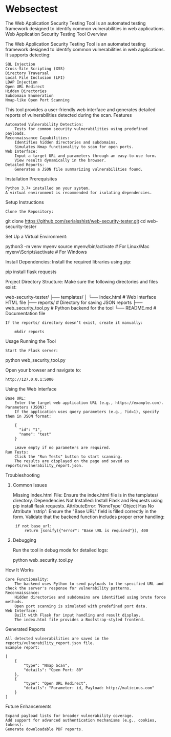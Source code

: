 # Websectest
The Web Application Security Testing Tool is an automated testing framework designed to identify common vulnerabilities in web applications. 
Web Application Security Testing Tool
Overview

The Web Application Security Testing Tool is an automated testing framework designed to identify common vulnerabilities in web applications. It supports detecting:

    SQL Injection
    Cross-Site Scripting (XSS)
    Directory Traversal
    Local File Inclusion (LFI)
    LDAP Injection
    Open URL Redirect
    Hidden Directories
    Subdomain Enumeration
    Nmap-like Open Port Scanning

This tool provides a user-friendly web interface and generates detailed reports of vulnerabilities detected during the scan.
Features

    Automated Vulnerability Detection:
        Tests for common security vulnerabilities using predefined payloads.
    Reconnaissance Capabilities:
        Identifies hidden directories and subdomains.
        Simulates Nmap functionality to scan for open ports.
    Web Interface:
        Input a target URL and parameters through an easy-to-use form.
        View results dynamically in the browser.
    Detailed Reports:
        Generates a JSON file summarizing vulnerabilities found.

Installation
Prerequisites

    Python 3.7+ installed on your system.
    A virtual environment is recommended for isolating dependencies.

Setup Instructions

    Clone the Repository:

git clone https://github.com/serialsshist/web-security-tester.git
cd web-security-tester

Set Up a Virtual Environment:

python3 -m venv myenv
source myenv/bin/activate       # For Linux/Mac
myenv\\Scripts\\activate        # For Windows

Install Dependencies: Install the required libraries using pip:

pip install flask requests

Project Directory Structure: Make sure the following directories and files exist:

web-security-tester/
├── templates/
│   └── index.html                # Web interface HTML file
├── reports/                      # Directory for saving JSON reports
├── web_security_tool.py          # Python backend for the tool
└── README.md                     # Documentation file

    If the reports/ directory doesn’t exist, create it manually:

        mkdir reports

Usage
Running the Tool

    Start the Flask server:

python web_security_tool.py

Open your browser and navigate to:

    http://127.0.0.1:5000

Using the Web Interface

    Base URL:
        Enter the target web application URL (e.g., https://example.com).
    Parameters (JSON):
        If the application uses query parameters (e.g., ?id=1), specify them in JSON format:

        {
          "id": "1",
          "name": "test"
        }

        Leave empty if no parameters are required.
    Run Tests:
        Click the "Run Tests" button to start scanning.
        The results are displayed on the page and saved as reports/vulnerability_report.json.

Troubleshooting
1. Common Issues

    Missing index.html File:
        Ensure the index.html file is in the templates/ directory.
    Dependencies Not Installed:
        Install Flask and Requests using pip install flask requests.
    AttributeError: 'NoneType' Object Has No Attribute 'rstrip':
        Ensure the "Base URL" field is filled correctly in the form.
        Validate that the backend function includes proper error handling:

        if not base_url:
            return jsonify({"error": "Base URL is required"}), 400

2. Debugging

    Run the tool in debug mode for detailed logs:

    python web_security_tool.py

How It Works

    Core Functionality:
        The backend uses Python to send payloads to the specified URL and check the server's response for vulnerability patterns.
    Reconnaissance:
        Hidden directories and subdomains are identified using brute force methods.
        Open port scanning is simulated with predefined port data.
    Web Interface:
        Built with Flask for input handling and result display.
        The index.html file provides a Bootstrap-styled frontend.

Generated Reports

    All detected vulnerabilities are saved in the reports/vulnerability_report.json file.
    Example report:

    [
        {
            "type": "Nmap Scan",
            "details": "Open Port: 80"
        },
        {
            "type": "Open URL Redirect",
            "details": "Parameter: id, Payload: http://malicious.com"
        }
    ]

Future Enhancements

    Expand payload lists for broader vulnerability coverage.
    Add support for advanced authentication mechanisms (e.g., cookies, tokens).
    Generate downloadable PDF reports.
